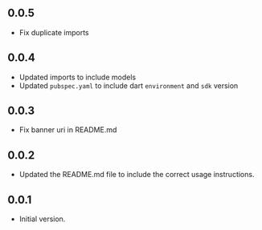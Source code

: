 ## 0.0.5

- Fix duplicate imports

## 0.0.4

- Updated imports to include models
- Updated `pubspec.yaml` to include dart `environment` and `sdk` version

## 0.0.3

- Fix banner uri in README.md

## 0.0.2

- Updated the README.md file to include the correct usage instructions.

## 0.0.1

- Initial version.
